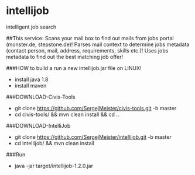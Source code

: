 # intellijob
intelligent job search

##This service:
Scans your mail box to find out mails from jobs portal (monster.de, stepstone.de)!
Parses mail context to determine jobs metadata (contact person, mail, address, requirements, skills etc.)!
Uses jobs metadata to find out the best matching job offer!

###HOW to build a run a new intellijob.jar file on LINUX!

* install java 1.8
* install maven

###DOWNLOAD-Civis-Tools
* git clone https://github.com/SergejMeister/civis-tools.git -b master
* cd civis-tools/ && mvn clean install && cd ..

###DOWNLOAD-IntelliJob
* git clone https://github.com/SergejMeister/intellijob.git -b master
* cd intellijob/ && mvn clean install

###Run
* java -jar target/intellijob-1.2.0.jar



